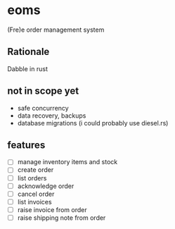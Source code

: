 # eoms
(Fre)e order management system

## Rationale
Dabble in rust

## not in scope yet
- safe concurrency
- data recovery, backups
- database migrations (i could probably use diesel.rs)

## features
- [ ] manage inventory items and stock
- [ ] create order
- [ ] list orders
- [ ] acknowledge order
- [ ] cancel order
- [ ] list invoices
- [ ] raise invoice from order
- [ ] raise shipping note from order
